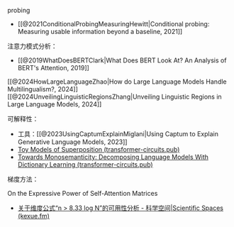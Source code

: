 probing
- [[@2021ConditionalProbingMeasuringHewitt|Conditional probing: Measuring usable information beyond a baseline, 2021]]

注意力模式分析：
- [[@2019WhatDoesBERTClark|What Does BERT Look At? An Analysis of BERT's Attention, 2019]]

[[@2024HowLargeLanguageZhao|How do Large Language Models Handle Multilingualism?, 2024]]
[[@2024UnveilingLinguisticRegionsZhang|Unveiling Linguistic Regions in Large Language Models, 2024]]

可解释性：
- 工具：[[@2023UsingCaptumExplainMiglani|Using Captum to Explain Generative Language Models, 2023]]
- [Toy Models of Superposition (transformer-circuits.pub)](https://transformer-circuits.pub/2022/toy_model/index.html)
- [Towards Monosemanticity: Decomposing Language Models With Dictionary Learning (transformer-circuits.pub)](https://transformer-circuits.pub/2023/monosemantic-features)

梯度方法：


On the Expressive Power of Self-Attention Matrices
- [关于维度公式“n > 8.33 log N”的可用性分析 - 科学空间|Scientific Spaces (kexue.fm)](https://kexue.fm/archives/8711)